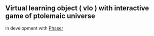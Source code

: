 ## Virtual learning object ( vlo ) with interactive game of ptolemaic universe
in development with [Phaser](http://phaser.io/)